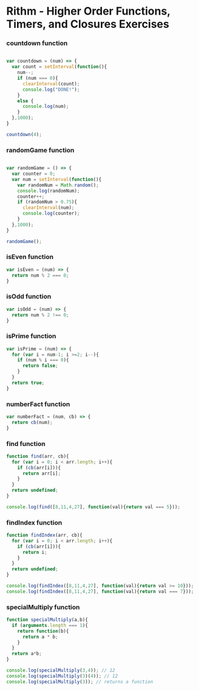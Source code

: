 # Rithm - Higher Order Functions, Timers, and Closures Exercises

### countdown function
```javascript

var countdown = (num) => {
  var count = setInterval(function(){
    num--;
    if (num === 0){
      clearInterval(count);
      console.log("DONE!");
    }
    else {
      console.log(num);
    }
  },1000);
}

countdown(4);

```

### randomGame function
```javascript

var randomGame = () => {
  var counter = 0;
  var num = setInterval(function(){
    var randomNum = Math.random();
    console.log(randomNum);
    counter++;
    if (randomNum > 0.75){
      clearInterval(num);
      console.log(counter);
    }
  },1000);
}

randomGame();

```

### isEven function
```javascript
var isEven = (num) => {
  return num % 2 === 0;
}

```

### isOdd function
```javascript
var isOdd = (num) => {
  return num % 2 !== 0;
}
```

### isPrime function
```javascript
var isPrime = (num) => {
  for (var i = num-1; i >=2; i--){
    if (num % i === 0){
      return false;
    }
  }
  return true;
}

```

### numberFact function
```javascript
var numberFact = (num, cb) => {
  return cb(num);
}

```

### find function
```javascript
function find(arr, cb){
  for (var i = 0; i < arr.length; i++){
    if (cb(arr[i])){
      return arr[i];
    }
  }
  return undefined;
}

console.log(find([8,11,4,27], function(val){return val === 5}));

```

### findIndex function
```javascript
function findIndex(arr, cb){
  for (var i = 0; i < arr.length; i++){
    if (cb(arr[i])){
      return i;
    }
  } 
  return undefined;
}

console.log(findIndex([8,11,4,27], function(val){return val >= 10}));
console.log(findIndex([8,11,4,27], function(val){return val === 7}));

```

### specialMultiply function
```javascript
function specialMultiply(a,b){
  if (arguments.length === 1){
    return function(b){
      return a * b;
    }
  }
  return a*b;
}

console.log(specialMultiply(3,4)); // 12
console.log(specialMultiply(3)(4)); // 12
console.log(specialMultiply(3)); // returns a function 

```

